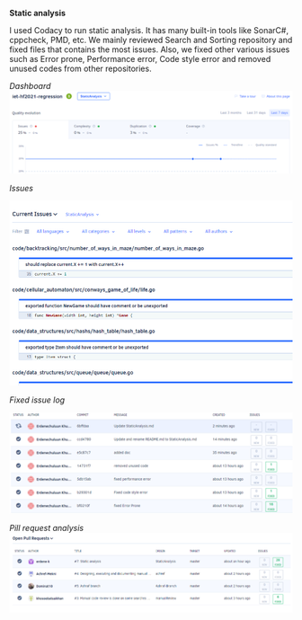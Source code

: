 **Static analysis**

I used Codacy to run static analysis. It has many built-in tools like SonarC#, cppcheck, PMD, etc. 
We mainly reviewed Search and Sorting repository and fixed files that contains the most issues. Also, we fixed other various issues such as Error prone, Performance error,
Code style error and removed unused codes from other repositories.

*Dashboard*
![](./1.PNG)

*Issues*

![](./2.PNG)

*Fixed issue log*

![](./3.PNG)

*Pill request analysis*
![](./5.PNG)

